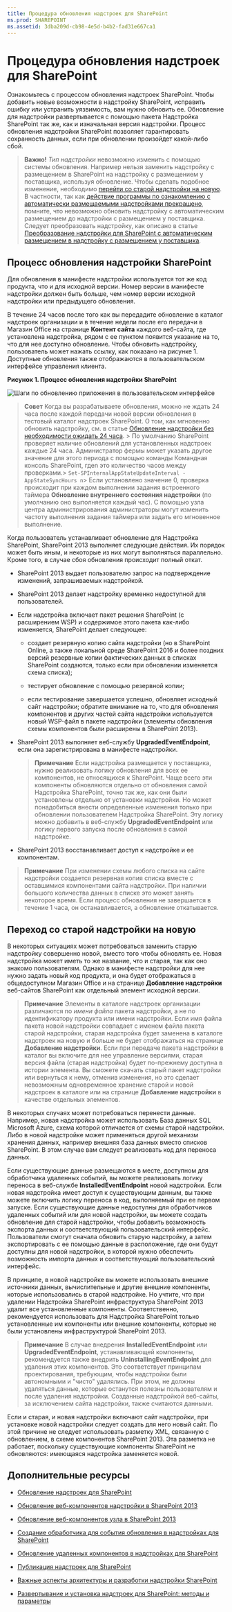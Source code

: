 ```yaml
---
title: Процедура обновления надстроек для SharePoint
ms.prod: SHAREPOINT
ms.assetid: 3dba209d-cb98-4e5d-b4b2-fad31e667ca1
---
```



# Процедура обновления надстроек для SharePoint
Ознакомьтесь с процессом обновления надстроек SharePoint.
Чтобы добавить новые возможности в надстройку SharePoint, исправить ошибку или устранить уязвимость, вам нужно обновить ее. Обновление для надстройки развертывается с помощью пакета Надстройка SharePoint так же, как и изначальная версия надстройки. Процесс обновления надстройки SharePoint позволяет гарантировать сохранность данных, если при обновлении произойдет какой-либо сбой.





> **Важно!**
>  *Тип надстройки*  невозможно изменить с помощью системы обновления. Например нельзя заменить надстройку с размещением в SharePoint на надстройку с размещением у поставщика, используя обновление. Чтобы сделать подобное изменение, необходимо [перейти со старой надстройки на новую](#Major). В частности, так как  [действие программы по ознакомлению с автоматически размещаемыми надстройками прекращено](http://blogs.office.com/2014/05/16/update-on-autohosted-apps-preview-program/), помните, что невозможно обновить надстройку с автоматическим размещением до надстройки с размещением у поставщика. Следует преобразовать надстройку, как описано в статье  [Преобразование надстройки для SharePoint с автоматическим размещением в надстройку с размещением у поставщика](convert-an-autohosted-sharepoint-add-in-to-a-provider-hosted-add-in.md). 





## Процесс обновления надстройки SharePoint
<a name="Minor"> </a>

Для обновления в манифесте надстройки используется тот же код продукта, что и для исходной версии. Номер версии в манифесте надстройки должен быть больше, чем номер версии исходной надстройки или предыдущего обновления.



В течение 24 часов после того как вы передадите обновление в каталог надстроек организации и в течение недели после его передачи в Магазин Office на странице **Контент сайта** каждого веб-сайта, где установлена надстройка, рядом с ее пунктом появится указание на то, что для нее доступно обновление. Чтобы обновить надстройку, пользователь может нажать ссылку, как показано на рисунке 1. Доступные обновления также отображаются в пользовательском интерфейсе управления клиента.




**Рисунок 1. Процесс обновления надстройки SharePoint**








![Шаги по обновлению приложения в пользовательском интерфейсе](images/UpdatingApp_AppTileUpdateNotice.png)





> **Совет**
>  Когда вы разрабатываете обновления, можно не ждать 24 часа после каждой передачи новой версии обновления в тестовый каталог надстроек SharePoint. О том, как мгновенно обновить надстройку, см. в статье [Обновление надстройки без необходимости ожидать 24 часа](update-sharepoint-add-ins.md#ImmediateUpdateNotice). >  По умолчанию SharePoint проверяет наличие обновлений для установленных надстроек каждые 24 часа. Администратор фермы может указать другое значение для этого периода с помощью команды Командная консоль SharePoint, гдеn это количество часов между проверками.>  `Set-SPInternalAppStateUpdateInterval -AppStateSyncHours n`>  Если установлено значение 0, проверка происходит при каждом выполнении задания встроенного таймера **Обновление внутреннего состояния надстройки** (по умолчанию оно выполняется каждый час). С помощью узла центра администрирования администраторы могут изменить частоту выполнения задания таймера или задать его мгновенное выполнение.




Когда пользователь устанавливает обновление для Надстройка SharePoint, SharePoint 2013 выполняет следующие действия. Их порядок может быть иным, и некоторые из них могут выполняться параллельно. Кроме того, в случае сбоя обновления происходит полный откат.




- SharePoint 2013 выдает пользователю запрос на подтверждение изменений, запрашиваемых надстройкой.


- SharePoint 2013 делает надстройку временно недоступной для пользователей.


- Если надстройка включает пакет решения SharePoint (с расширением WSP) и содержимое этого пакета как-либо изменяется, SharePoint делает следующее:

  - создает резервную копию сайта надстройки (но в SharePoint Online, а также локальной среде SharePoint 2016 и более поздних версий резервные копии фактических данных в списках SharePoint создаются, только если при обновлении изменяется схема списка);


  - тестирует обновление с помощью резервной копии;


  - если тестирование завершается успешно, обновляет исходный сайт надстройки; обратите внимание на то, что для обновления компонентов и других частей сайта надстройки используется новый WSP-файл в пакете надстройки (элементы обновления схемы компонентов были расширены в SharePoint 2013).


- SharePoint 2013 выполняет веб-службу **UpgradedEventEndpoint**, если она зарегистрирована в манифесте надстройки.

    > **Примечание**
    > Если надстройка размещается у поставщика, нужно реализовать логику обновления для всех ее компонентов, не относящихся к SharePoint. Чаще всего эти компоненты обновляются отдельно от обновления самой Надстройка SharePoint, точно так же, как они были установлены отдельно от установки надстройки. Но может понадобиться внести определенные изменения только при обновлении пользователем Надстройка SharePoint. Эту логику можно добавить в веб-службу **UpgradedEventEndpoint** или логику первого запуска после обновления в самой надстройке.
- SharePoint 2013 восстанавливает доступ к надстройке и ее компонентам.




> **Примечание**
> При изменении схемы любого списка на сайте надстройки создается резервная копия списка вместе с оставшимися компонентами сайта надстройки. При наличии большого количества данных в списке это может занять некоторое время. Если процесс обновления не завершается в течение 1 часа, он останавливается, а обновление откатывается. 





## Переход со старой надстройки на новую
<a name="Major"> </a>

В некоторых ситуациях может потребоваться заменить старую надстройку совершенно новой, вместо того чтобы обновлять ее. Новая надстройка может иметь то же название, что и старая, так как оно знакомо пользователям. Однако в манифесте надстройки для нее нужно задать новый код продукта, и она будет отображаться в общедоступном Магазин Office и на странице **Добавление надстройки** веб-сайтов SharePoint как отдельный элемент исходной версии.




> **Примечание**
> Элементы в каталоге надстроек организации различаются по  *имени файла*  пакета надстройки, а не по идентификатору продукта или имени надстройки. Если имя файла пакета новой надстройки совпадает с именем файла пакета старой надстройки, старая надстройка будет заменена в каталоге надстроек на новую и больше не будет отображаться на странице **Добавление надстройки**. Если при передаче пакета надстройки в каталог вы включите для нее управление версиями, старая версия файла (старая надстройка) будет по-прежнему доступна в истории элемента. Вы сможете скачать старый пакет надстройки или вернуться к нему, отменив изменения, но это сделает невозможным одновременное хранение старой и новой надстроек в каталоге или на странице **Добавление надстройки** в качестве отдельных элементов.




В некоторых случаях может потребоваться перенести данные. Например, новая надстройка может использовать База данных SQL Microsoft Azure, схема которой отличается от схемы старой надстройки. Либо в новой надстройке может применяться другой механизм хранения данных, например внешняя база данных вместо списков SharePoint. В этом случае вам следует реализовать код для переноса данных.



Если существующие данные размещаются в месте, доступном для обработчика удаленных событий, вы можете реализовать логику переноса в веб-службе **InstalledEventEndpoint** новой надстройки. Если новая надстройка имеет доступ к существующим данным, вы также можете включить логику переноса в код, выполняемый при ее первом запуске. Если существующие данные недоступны для обработчиков удаленных событий или для новой надстройки, вы можете создать обновление для старой надстройки, чтобы добавить возможность экспорта данных и соответствующий пользовательский интерфейс. Пользователи смогут сначала обновить старую надстройку, а затем экспортировать с ее помощью данные в расположение, где они будут доступны для новой надстройки, в которой нужно обеспечить возможность импорта данных и соответствующий пользовательский интерфейс.



В принципе, в новой надстройке вы можете использовать внешние источники данных, вычислительные и другие внешние компоненты, которые использовались в старой надстройке. Но учтите, что при удалении Надстройка SharePoint инфраструктура SharePoint 2013 удалит все установленные компоненты. Соответственно, рекомендуется использовать для Надстройка SharePoint только установленные им компоненты или внешние компоненты, которые не были установлены инфраструктурой SharePoint 2013.




> **Примечание**
> В случае внедрения **InstalledEventEndpoint** или **UpgradedEventEndpoint**, устанавливающей компоненты, рекомендуется также внедрить **UninstallingEventEndpoint** для удаления этих компонентов. Это соответствует принципам проектирования, требующим, чтобы надстройки были автономными и "чисто" удалялись. При этом, не должны удаляться данные, которые останутся полезны пользователям и после удаления надстройки. Созданные надстройкой веб-сайты, за исключением сайта надстройки, также считаются данными.




Если и старая, и новая надстройки включают сайт надстройки, при установке новой надстройки следует создать для него новый сайт. По этой причине не следует использовать разметку XML, связанную с обновлением, в схеме компонентов SharePoint 2013. Эта разметка не работает, поскольку существующие компоненты SharePoint не обновляются: имеющаяся надстройка заменяется новой.




## Дополнительные ресурсы
<a name="SP15appupgrade_addlresources"> </a>


-  [Обновление надстроек для SharePoint](update-sharepoint-add-ins.md)


-  [Обновление веб-компонентов надстройки в SharePoint 2013](update-add-in-web-components-in-sharepoint-2013.md)


-  [Обновление веб-компонентов узла в SharePoint 2013](update-host-web-components-in-sharepoint-2013.md)


-  [Создание обработчика для события обновления в надстройках для SharePoint](create-a-handler-for-the-update-event-in-sharepoint-add-ins.md)


-  [Обновление удаленных компонентов в надстройках для SharePoint](update-remote-components-in-sharepoint-add-ins.md)


-  [Публикация надстроек для SharePoint](publish-sharepoint-add-ins.md)


-  [Важные аспекты архитектуры и разработки надстройки SharePoint](important-aspects-of-the-sharepoint-add-in-architecture-and-development-landscap.md)


-  [Развертывание и установка надстроек для SharePoint: методы и параметры](deploying-and-installing-sharepoint-add-ins-methods-and-options.md)



